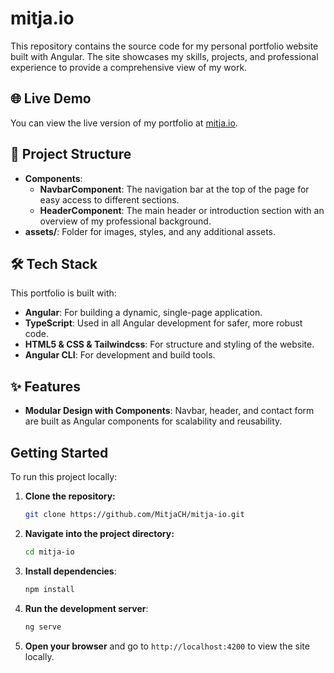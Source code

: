 # mitja.io

This repository contains the source code for my personal portfolio website built with Angular. The site showcases my skills, projects, and professional experience to provide a comprehensive view of my work.

## 🌐 Live Demo

You can view the live version of my portfolio at [mitja.io](https://mitja.io).

## 📂 Project Structure

- **Components**:
  - **NavbarComponent**: The navigation bar at the top of the page for easy access to different sections.
  - **HeaderComponent**: The main header or introduction section with an overview of my professional background.
- **assets/**: Folder for images, styles, and any additional assets.

## 🛠 Tech Stack

This portfolio is built with:
- **Angular**: For building a dynamic, single-page application.
- **TypeScript**: Used in all Angular development for safer, more robust code.
- **HTML5 & CSS & Tailwindcss**: For structure and styling of the website.
- **Angular CLI**: For development and build tools.

## ✨ Features

- **Modular Design with Components**: Navbar, header, and contact form are built as Angular components for scalability and reusability.

##  Getting Started

To run this project locally:

1. **Clone the repository:**
   ```bash
   git clone https://github.com/MitjaCH/mitja-io.git
   ```

2. **Navigate into the project directory:**
   ```bash
   cd mitja-io
   ```

3. **Install dependencies**:
   ```bash
   npm install
   ```

4. **Run the development server**:
   ```bash
   ng serve
   ```

5. **Open your browser** and go to `http://localhost:4200` to view the site locally.